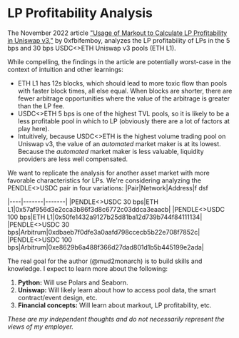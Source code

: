# LP Profitability Analysis
The November 2022 article ["Usage of Markout to Calculate LP Profitability in Uniswap v3,"](https://crocswap.medium.com/usage-of-markout-to-calculate-lp-profitability-in-uniswap-v3-e32773b1a88e) by 0xfbifemboy, analyzes the LP profitability of LPs in the 5 bps and 30 bps USDC<>ETH Uniswap v3 pools (ETH L1).

While compelling, the findings in the article are potentially worst-case in the context of intuition and other learnings:
- ETH L1 has 12s blocks, which should lead to more toxic flow than pools with faster block times, all else equal. When blocks are shorter, there are fewer arbitrage opportunities where the value of the arbitrage is greater than the LP fee.
- USDC<>ETH 5 bps is one of the highest TVL pools, so it is likely to be a less profitable pool in which to LP (obviously there are a lot of factors at play here).
- Intuitively, because USDC<>ETH is the highest volume trading pool on Uniswap v3, the value of an *automated* market maker is at its lowest. Because the *automated* market maker is less valuable, liquidity providers are less well compensated.

We want to replicate the analysis for another asset market with more favorable characteristics for LPs. We're considering analyzing the PENDLE<>USDC pair in four variations:
|Pair|Network|Address|f dsf

|----|-------|-------|
|PENDLE<>USDC 30 bps|ETH L1|0x57af956d3e2cca3b86f3d8c6772c03ddca3eaacb|
|PENDLE<>USDC 100 bps|ETH L1|0x50fe1432a9127b25d81ba12d739b744f84111134|
|PENDLE<>USDC 30 bps|Arbitrum|0xdbaeb7f0dfe3a0aafd798ccecb5b22e708f7852c|
|PENDLE<>USDC 100 bps|Arbitrum|0xe8629b6a488f366d27dad801d1b5b445199e2ada|

The real goal for the author (@mud2monarch) is to build skills and knowledge. I expect to learn more about the following:
1. **Python:** Will use Polars and Seaborn.
2. **Uniswap:** Will likely learn about how to access pool data, the smart contract/event design, etc.
3. **Financial concepts:** Will learn about markout, LP profitability, etc.

*These are my independent thoughts and do not necessarily represent the views of my employer.*